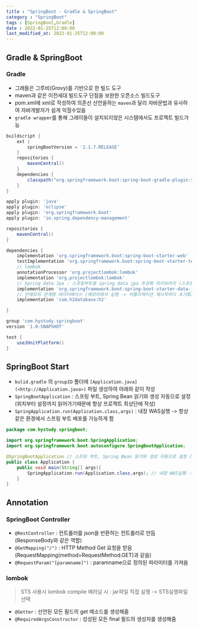 ```yaml
---
title : "SpringBoot - Gradle & SpringBoot"
category : "SpringBoot"
tags : [SpringBoot,Gradle]
date : 2022-01-25T12:00:00
last_modified_at: 2022-01-25T12:00:00
---
```


## Gradle & SpringBoot

### Gradle

- 그래들은 그루비(Grovy)를 기반으로 한 빌드 도구
- maven과 같은 이전세대 빌드도구 단점을 보완한 오픈소스 빌드도구
- pom.xml에 xml로 작성하여 의존선 선언을하는 `maven`과 달리 자바문법과 유사하여 자바개발자가 쉽게 익힐수있음
- `gradle wrapper`를 통해 그래이들이 설치되지않은 시스템에서도 프로젝트 빌드가능

```groovy
buildscript {
    ext {
        springBootVersion = '2.1.7.RELEASE'
    }
    repositories {
        mavenCentral()
    }
    dependencies {
        classpath("org.springframework.boot:spring-boot-gradle-plugin:${springBootVersion}")
    }
}

apply plugin: 'java'
apply plugin: 'eclipse'
apply plugin: 'org.springframework.boot'
apply plugin: 'io.spring.dependency-management'

repositories {
    mavenCentral()
}

dependencies {
    implementation 'org.springframework.boot:spring-boot-starter-web'
    testImplementation 'org.springframework.boot:spring-boot-starter-test'
    // lombok
    annotationProcessor 'org.projectlombok:lombok'
    implementation 'org.projectlombok:lombok'
    // Spring data Jpa : 스프링부트용 spring data jpa 추상화 라이브러리 (스프링부트 버전에 맞게 자동으로 버전을 관리함)
    implementation 'org.springframework.boot:spring-boot-starter-data-jpa'
    // 인메모리 관계형 데이터베이스 (메모리에서 실행 -> 어플리케이션 재시작마다 초기화)
    implementation 'com.h2database:h2'

}

group 'com.hystudy.springboot'
version '1.0-SNAPSHOT'

test {
    useJUnitPlatform()
}
```



## SpringBoot Start

- `bulid.gradle` 의 `groupID` 폴더에 `[Application.java](<http://Application.java>)` 파일 생성하여 아래와 같이 작성
- `SpringBootApplication` : 스프링 부트, Spring Bean 읽기와 생성 자동으로 설정 (위치부터 설정까지 읽어가기때문에 항상 프로젝트 최상단에 작성)
- `SpringApplication.run(Application.class,args)`  : 내장 WAS실행 -> 항상 같은 환경에서 스프링 부트 배포를 가능하게 함

```java
package com.hystudy.springboot;

import org.springframework.boot.SpringApplication;
import org.springframework.boot.autoconfigure.SpringBootApplication;

@SpringBootApplication // 스프링 부트, Spring Bean 읽기와 생성 자동으로 설정 (위치부터 설정까지 읽어가기때문에 항상 프로젝트 최상단에 작성)
public class Application {
    public void main(String[] args){
        SpringApplication.run(Application.class,args); // 내장 WAS실행 -> 항상 같은 환경에서 스프링 부트 배포를 가능하게 함
    }
}
```



## Annotation

### SpringBoot Controller

- `@RestController` : 컨트롤러를 json을 반환하는 컨트롤러로 만듬 (ResponseBody와 같은 역할)
- `@GetMapping("/")` : HTTP Method Get 요청을 받음 (RequestMapping(method=RequestMethod.GET)과 같음)
- `@RequestParam("[paramname]")` : paramname으로 정의된 파라미터를 가져옴

### lombok

> STS 사용시 lombok compile 에러날 시 : jar파일 직접 실행 -> STS실행파일 선택

- `@Getter` : 선언된 모든 필드의 get 메소드를 생성해줌
- `@RequiredArgsConstructor` : 성성된 모든 final 필드의 생성자를 생성해줌



